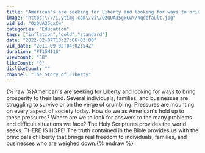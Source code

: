 ```yaml
---
title: "American's are seeking for Liberty and looking for ways to bring prosperity to their land. Part 3"
image: "https:\/\/i.ytimg.com\/vi\/OzQUA35gxCw\/hqdefault.jpg"
vid_id: "OzQUA35gxCw"
categories: "Education"
tags: ["inflation","gold","standard"]
date: "2022-02-07T13:27:06+03:00"
vid_date: "2011-09-02T04:02:54Z"
duration: "PT15M11S"
viewcount: "38"
likeCount: "0"
dislikeCount: ""
channel: "The Story of Liberty"
---
```

{% raw %}American's are seeking for Liberty and looking for ways to bring prosperity to their land. Several individuals, families, and businesses are struggling to survive or on the verge of crumbling. Pressures are mounting on every aspect of society today. How do we as American's hold up to these pressures? Where are we to look for answers to the many problems and difficult situations we face? The Holy Scriptures provides the world seeks. THERE IS HOPE! The truth contained in the Bible provides us with the principals of liberty that brings real freedom to individuals, families, and businesses who are weighed down.{% endraw %}

